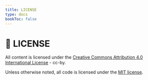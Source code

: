 ```yaml
---
title: LICENSE
type: docs
bookToc: false
---
```


# 📄 LICENSE

All content is licensed under the [Creative Commons Attribution 4.0 International License](https://creativecommons.org/licenses/by/4.0/) - cc-by.

Unless otherwise noted, all code is licensed under the [MIT license](https://opensource.org/licenses/MIT).
